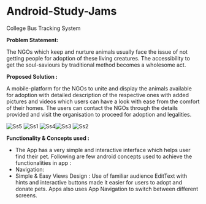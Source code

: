 # Android-Study-Jams

College Bus Tracking System

<b> Problem Statement: </b>


The NGOs which keep and nurture  animals usually face the issue of not getting people for adoption of these living creatures. The accessibility to get the soul-saviours by traditional method becomes a wholesome act.

<b> Proposed Solution : </b>

A mobile-platform for the NGOs to unite and display the animals available for adoption with detailed description of the respective ones with added pictures and videos which users can have a look with ease from the comfort of their homes. The users can contact the NGOs through the details provided and visit the organisation to proceed for adoption and legalities.

![Ss5](https://user-images.githubusercontent.com/84384924/195997165-a8cd5ce2-206e-4e02-9f00-0e17d3de4243.jpeg )
![Ss1](https://user-images.githubusercontent.com/84384924/195997218-308b8372-1d1a-4111-ad4a-bdc3dcb9b304.jpeg)
![Ss4](https://user-images.githubusercontent.com/84384924/195997222-c930bd1a-fb5f-427e-aa66-8a83376d0ff4.jpeg)![Ss3](https://user-images.githubusercontent.com/84384924/195997257-35791acf-e833-4e74-a443-5f71e5a71fba.jpeg)
![Ss2](https://user-images.githubusercontent.com/84384924/195997263-e79ac15c-51a6-4037-90e0-bff4d7b02d7f.jpeg)


    	  	
<b> Functionality & Concepts used : </b>

- The App has a very simple and interactive interface which helps user find their pet. Following are few android concepts used to achieve the functionalities in app : 
- Navigation: 
- Simple & Easy Views Design : Use of familiar audience EditText with hints and interactive buttons made it easier for users to adopt and donate pets. Apps also uses App Navigation to switch between different screens.

